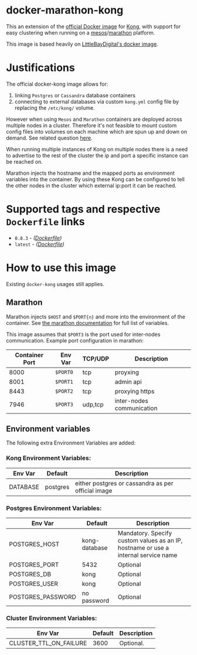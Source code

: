 # docker-marathon-kong

This an extension of the [official Docker image][docker-kong-url] for [Kong][kong-url], with support for easy clustering when running on a [mesos][mesos-url]/[marathon][marathon-url] platform.

This image is based heavily on [LittleBayDigital's docker image][littlebaydigital-docker-url].

# Justifications

The official docker-kong image allows for:

1. linking `Postgres` or `Cassandra`  database containers
2. connecting to external databases via custom `kong.yml` config file by replacing the `/etc/kong/` volume.

However when using `Mesos` and `Marathon` containers are deployed across multiple nodes in a cluster. Therefore it's not feasible to mount custom config files into volumes on each machine which are spun up and down on demand. See related question [here][envvar-question].

When running multiple instances of Kong on multiple nodes there is a need to advertise to the rest of the cluster the ip and port a specific instance can be reached on.

Marathon injects the hostname and the mapped ports as environment variables into the container. By using these Kong can be configured to tell the other nodes in the cluster which external ip:port it can be reached.

# Supported tags and respective `Dockerfile` links

- `0.8.3`  - *([Dockerfile](https://github.com/bakstad/docker-marathon-kong/blob/0.8.3/Dockerfile))*
- `latest` - *([Dockerfile](https://github.com/bakstad/docker-marathon-kong/blob/0.8.3/Dockerfile))*

# How to use this image

Existing `docker-kong` usages still applies.

## Marathon

Marathon injects `$HOST` and `$PORT{n}` and more into the environment of the container. See [the marathon documentation](https://mesosphere.github.io/marathon/docs/task-environment-vars.html) for full list of variables.

This image assumes that `$PORT3` is the port used for inter-nodes communication. Example port configuration in marathon:

| Container Port | Env Var | TCP/UDP | Description |
| -------------- | ------- | ------- | ----------- |
| 8000 | `$PORT0` | tcp | proyxing |
| 8001 | `$PORT1` | tcp | admin api |
| 8443 | `$PORT2` | tcp | proxying https |
| 7946 | `$PORT3` | udp,tcp | inter-nodes communication |

## Environment variables

The following extra Environment Variables are added:

### Kong Environment Variables:

| Env Var | Default | Description |
| --------|---------| ------------|
| DATABASE | postgres | either postgres or cassandra as per official image |

### Postgres Environment Variables:

| Env Var | Default | Description |
| --------|---------| ------------|
| POSTGRES_HOST | kong-database | Mandatory. Specify custom values as an IP, hostname or use a internal service name |
| POSTGRES_PORT | 5432 | Optional |
| POSTGRES_DB | kong | Optional |
| POSTGRES_USER | kong | Optional |
| POSTGRES_PASSWORD | no password | Optional |

### Cluster Environment Variables:

| Env Var | Default | Description |
| --------|---------| ------------|
| CLUSTER_TTL_ON_FAILURE | 3600 | Optional. |

[kong-url]: http://getkong.org
[docker-kong-url]: https://hub.docker.com/r/mashape/kong/
[envvar-question]: https://groups.google.com/forum/#!topic/konglayer/mfjBUwQHHHk
[mesos-url]: http://mesos.apache.org/
[marathon-url]: https://mesosphere.github.io/marathon/
[littlebaydigital-docker-url]:https://github.com/LittleBayDigital/docker-kong-service
